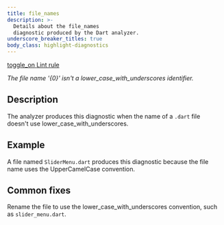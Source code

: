 ```yaml
---
title: file_names
description: >-
  Details about the file_names
  diagnostic produced by the Dart analyzer.
underscore_breaker_titles: true
body_class: highlight-diagnostics
---
```


<div class="tags">
  <a class="tag-label"
      href="/tools/linter-rules/file_names"
      title="Learn about the lint rule that enables this diagnostic."
      aria-label="Learn about the lint rule that enables this diagnostic."
      target="_blank">
    <span class="material-symbols" aria-hidden="true">toggle_on</span>
    <span>Lint rule</span>
  </a>
</div>

_The file name '{0}' isn't a lower\_case\_with\_underscores identifier._

## Description

The analyzer produces this diagnostic when the name of a `.dart` file
doesn't use lower_case_with_underscores.

## Example

A file named `SliderMenu.dart` produces this diagnostic because the file
name uses the UpperCamelCase convention.

## Common fixes

Rename the file to use the lower_case_with_underscores convention, such as
`slider_menu.dart`.

